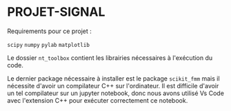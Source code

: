 # PROJET-SIGNAL

Requirements pour ce projet :

``scipy``
``numpy``
``pylab``
``matplotlib``

Le dossier ``nt_toolbox`` contient les librairies nécessaires à l'exécution du code. 

Le dernier package nécessaire à installer est le package ``scikit_fmm`` mais il nécessite d'avoir un compilateur C++ sur l'ordinateur. Il est difficile d'avoir un tel compilateur sur un jupyter notebook, donc nous avons utilisé Vs Code avec l'extension C++ pour exécuter correctement ce notebook. 
